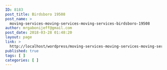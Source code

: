 ```yaml
---
ID: 8183
post_title: Birdsboro 19508
post_name: >
  moving-services-moving-services-moving-services-birdsboro-19508
author: mrgabonijeff@gmail.com
post_date: 2018-03-28 01:48:20
layout: page
link: >
  http://localhost/wordpress/moving-services-moving-services-moving-services-birdsboro-19508/
published: true
tags: [ ]
categories: [ ]
---
```

